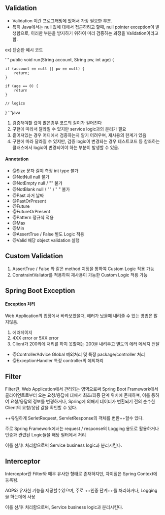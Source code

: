 
## Validation

- Validation 이란 프로그래밍에 있어서 가장 필요한 부분.
- 특히 Java에서는 null 값에 대해서 접근하려고 할때,
  null pointer exception이 발생함으로, 
  이러한 부분을 방지하기 위하여 미리 검증하는 과정을 Validation이라고 함.


ex) 단순한 예시 코드

'''
public void run(String account, String pw, int age) {

    if (account == null || pw == null) {
        return;
    }

    if (age == 0) {
        return
    }

    // logics
}
'''java



1. 검증해야할 값이 많은경우 코드의 길이가 길어진다
2. 구현에 따라서 달라질 수 있지만 service logic과의 분리가 필요
3. 흩어져있는 경우 어디에서 검증하는지 알기 어려우며, 재사용의 한계가 있음
4. 구현에 따라 달라질 수 있지만, 검증 logic이 변경되는 경우 
   테스트코드 등 참조하는 클래스에서 logic이 변경되어야 하는 부분이 발생할 수 있음.

#### Annotation

+ @Size                 문자 길이 측정              int type 불가
+ @NotNull              null 불가
+ @NotEmpty             null / "" 불가
+ @NotBlank             null / "" / " " 불가
+ @Past                 과거 날짜
+ @PastOrPresent
+ @Future
+ @FutureOrPresent
+ @Pattern              정규식 적용
+ @Max
+ @Min
+ @AssertTrue / False   별도 Logic 적용
+ @Valid                해당 object validation 실행



## Custom Validation

1. AssertTrue / False 와 같은 method 지정을 통하여 Custom Logic 적용 가능
2. ConstraintValiator를 적용하여 재사용이 가능한 Custom Logic 적용 가능



## Spring Boot Exception

#### Exception 처리
Web Application의 입장에서 바라보았을때, 에러가 났을때 내려줄 수 있는 방법은 많지않음.

1. 에러페이지
2. 4XX error or 5XX error
3. Client가 200외에 처리를 하지 못할때는 200을 내려주고 별도의 에러 메세지 전달


+ @ControllerAdvice       Global 예외처리 및 특정 package/controller 처리
+ @ExceptionHandler       특정 controller의 예외처리



## Filter

Filter란, Web Application에서 관리되는 영역으로써
Spring Boot Framework에서 클라이언트로부터 오는 요청/응답에 대해서
최초/최종 단계 위치에 존재하며,
이를 통하여 요청/응답의 정보를 변경하거나, 
Spring에 의해서 데이터가 변환되기 전의 순수한 Client의 요청/응답 값을 확인할 수 있다.

++유일하게 SerletRequest, ServletResponse의 객체를 변환++할수 있다.

주로 Spring Framework에서는
request / response의 Logging 용도로 활용하거나
인증과 관련된 Logic들을 해당 필터에서 처리

이를 선/후 처리함으로써 Service business logic과 분리시킨다.




## Interceptor

Interceptor란 Filter와 매우 유사한 형태로 존재하지만, 차이점은 Spring Context에 등록됨.

AOP와 유사한 기능을 제공할수있으며,
주로 ++인증 단계++를 처리하거나,
Logging을 하는데에 사용

이를 선/후 처리함으로써, Service business logic과 분리시킨다.
